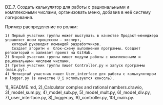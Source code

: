 DZ_7. Создать калькулятор для работы с рациональными и комплексными числами, организовать меню, добавив в неё систему логирования.

Пример распределение по ролям:

    1) Первый участник группы может выступать в качестве Продакт-менеджера управляет всем процессом – эксперт,
       который руководит командой разработчиков.
       Создает агоритм и  блок-схему выполнения программы. Создает репозиторий и заливает проект на GitHab.
    2) Второй участник группы пишет модули работы с комплексными и рациональными числами числами.
    3) Третий участник группы пишет Controller.py и запуск программы (main.py).
    4) Четвертый участник пишет User_interface для работы с калькулятором и logger.py (в качестве U_i используется консоль).

1)_README.md, 2)_Calculator complex and rational nambers.drawio, 3)_model_sum.py, 4)_model_sub.py,
5)_model_mult.py, 6)_model_div.py, 7)_user_interface.py, 8)_logger.py, 9)_controller.py, 10)_main.py.
